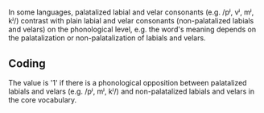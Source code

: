 # [](ParameterTable?__template__=property.md&property=Name#cldf:UT147)

In some languages, palatalized labial and velar consonants (e.g. /pʲ, vʲ, mʲ, kʲ/) contrast with plain labial and velar 
consonants (non-palatalized labials and velars) on the phonological level, e.g. the word's meaning depends on the 
palatalization or non-palatalization of labials and velars.

[](ExampleTable?example_id=1&with_internal_ref_link#cldf:UT147-1)

## Coding

The value is '1' if there is a phonological opposition between palatalized labials and velars (e.g. /pʲ, mʲ, kʲ/) and non-palatalized labials and velars in the core vocabulary.
